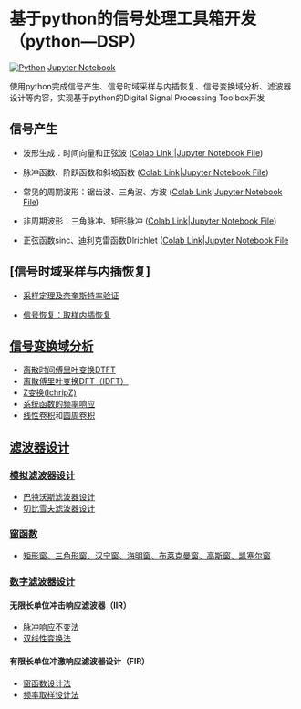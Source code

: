 # 基于python的信号处理工具箱开发（python—DSP）
[![Python](https://img.shields.io/badge/python-3.9-blue)](https://docs.python.org/zh-cn/3.9/)
[Jupyter Notebook](https://jupyter.org/)

使用python完成信号产生、信号时域采样与内插恢复、信号变换域分析、滤波器设计等内容，实现基于python的Digital Signal Processing Toolbox开发


## 信号产生

- 波形生成：时间向量和正弦波
  ([Colab Link ](https://colab.research.google.com/drive/1WrB8Z21WtpIRplLLE5osj0cxzDq0qMQE)|[Jupyter Notebook File](https://github.com/Chenying2000/Python-DSP/blob/main/%E6%AF%95%E4%B8%9A%E8%AE%BE%E8%AE%A1%EF%BC%9A%E4%BF%A1%E5%8F%B7%E5%A4%84%E7%90%86%E5%B7%A5%E5%85%B7%E7%AE%B1%E5%BC%80%E5%8F%91/%E4%BF%A1%E5%8F%B7%E4%BA%A7%E7%94%9F/%E6%B3%A2%E5%BD%A2%E7%94%9F%E6%88%90%EF%BC%9A%E6%97%B6%E9%97%B4%E5%90%91%E9%87%8F%E5%92%8C%E6%AD%A3%E5%BC%A6%E6%B3%A2.ipynb))

- 脉冲函数、阶跃函数和斜坡函数  ([Colab Link](https://colab.research.google.com/drive/1_YvBOIoGfMVOzNXjvkMjc1AGRdpkDyCs)|[Jupyter Notebook File](https://github.com/Chenying2000/Python-DSP/blob/main/%E6%AF%95%E4%B8%9A%E8%AE%BE%E8%AE%A1%EF%BC%9A%E4%BF%A1%E5%8F%B7%E5%A4%84%E7%90%86%E5%B7%A5%E5%85%B7%E7%AE%B1%E5%BC%80%E5%8F%91/%E4%BF%A1%E5%8F%B7%E4%BA%A7%E7%94%9F/%E8%84%89%E5%86%B2%E5%87%BD%E6%95%B0%E3%80%81%E9%98%B6%E8%B7%83%E5%87%BD%E6%95%B0%E5%92%8C%E6%96%9C%E5%9D%A1%E5%87%BD%E6%95%B0.ipynb))

- 常见的周期波形：锯齿波、三角波、方波  ([Colab Link](https://colab.research.google.com/drive/1REM-jvJX7dDC2SlKk02q8tDhxjB6iCcZ)|[Jupyter Notebook File](https://github.com/Chenying2000/Python-DSP/blob/main/%E6%AF%95%E4%B8%9A%E8%AE%BE%E8%AE%A1%EF%BC%9A%E4%BF%A1%E5%8F%B7%E5%A4%84%E7%90%86%E5%B7%A5%E5%85%B7%E7%AE%B1%E5%BC%80%E5%8F%91/%E4%BF%A1%E5%8F%B7%E4%BA%A7%E7%94%9F/%E5%B8%B8%E8%A7%81%E7%9A%84%E5%91%A8%E6%9C%9F%E6%B3%A2%E5%BD%A2%EF%BC%9A%E9%94%AF%E9%BD%BF%E6%B3%A2%E3%80%81%E4%B8%89%E8%A7%92%E6%B3%A2%E3%80%81%E6%96%B9%E6%B3%A2.ipynb))


- 非周期波形：三角脉冲、矩形脉冲  ([Colab Link](https://colab.research.google.com/drive/1BYAiuRWjbPADVC9HL_zGoAnZX1PbNnJG)|[Jupyter Notebook File](https://github.com/Chenying2000/Python-DSP/blob/main/%E6%AF%95%E4%B8%9A%E8%AE%BE%E8%AE%A1%EF%BC%9A%E4%BF%A1%E5%8F%B7%E5%A4%84%E7%90%86%E5%B7%A5%E5%85%B7%E7%AE%B1%E5%BC%80%E5%8F%91/%E4%BF%A1%E5%8F%B7%E4%BA%A7%E7%94%9F/%E9%9D%9E%E5%91%A8%E6%9C%9F%E6%B3%A2%E5%BD%A2%EF%BC%9A%E4%B8%89%E8%A7%92%E8%84%89%E5%86%B2%E3%80%81%E7%9F%A9%E5%BD%A2%E8%84%89%E5%86%B2.ipynb))

- 正弦函数sinc、迪利克雷函数Dlrichlet  ([Colab Link](https://colab.research.google.com/drive/1rVdnpADW4rtRZCUDdrEfF1E2NJ1p71-d)|[Jupyter Notebook File](https://github.com/Chenying2000/Python-DSP/blob/main/%E6%AF%95%E4%B8%9A%E8%AE%BE%E8%AE%A1%EF%BC%9A%E4%BF%A1%E5%8F%B7%E5%A4%84%E7%90%86%E5%B7%A5%E5%85%B7%E7%AE%B1%E5%BC%80%E5%8F%91/%E4%BF%A1%E5%8F%B7%E4%BA%A7%E7%94%9F/%E6%AD%A3%E5%BC%A6%E5%87%BD%E6%95%B0sinc%E5%92%8C%E8%BF%AA%E5%88%A9%E5%85%8B%E9%9B%B7%E5%87%BD%E6%95%B0Dirichlet.ipynb)




## [信号时域采样与内插恢复]

- [采样定理及奈奎斯特率验证](https://colab.research.google.com/drive/1aqBYTxth4f6p_fdO9u7Q5pAC-tUibOZQ)

- [信号恢复：取样内插恢复](https://colab.research.google.com/drive/1yvTHvSn19ehKHSEgqbXtayND12Z16_ly)

## [信号变换域分析](https://github.com/Chenying2000/py-SPT/tree/main/%E6%AF%95%E4%B8%9A%E8%AE%BE%E8%AE%A1%EF%BC%9A%E4%BF%A1%E5%8F%B7%E5%A4%84%E7%90%86%E5%B7%A5%E5%85%B7%E7%AE%B1%E5%BC%80%E5%8F%91/%E4%BF%A1%E5%8F%B7%E5%8F%98%E6%8D%A2%EF%BC%88%E5%8F%98%E6%8D%A2%E5%9F%9F%E5%88%86%E6%9E%90%EF%BC%89)
- [离散时间傅里叶变换DTFT](https://colab.research.google.com/drive/1CG7tDezBkdp7i_KBDCIEE3WfcHiD7Iy7)
- [离散傅里叶变换DFT（IDFT）](https://colab.research.google.com/drive/12Z6dlpTVzCDeSrnzGlIMmO0mi7-r2PSL)
- [Z变换(IchripZ)](https://colab.research.google.com/drive/1C5fRYTJo6RHVzJLHxy0tvwRkjpUnRVCw)
- [系统函数的频率响应](https://colab.research.google.com/drive/1TJFGBktSFd0dqXjlnMNSvr3bYN94nQUY)
- [线性卷积](https://colab.research.google.com/drive/18MqCcezyvaNN8f6qTQKvBPm4RapDMsqy)和[圆周卷积](https://colab.research.google.com/drive/1V5fITlGZHOMKf6yrxTLJPix6PIDfm-en)

## [滤波器设计](https://github.com/Chenying2000/py-SPT/tree/main/%E6%AF%95%E4%B8%9A%E8%AE%BE%E8%AE%A1%EF%BC%9A%E4%BF%A1%E5%8F%B7%E5%A4%84%E7%90%86%E5%B7%A5%E5%85%B7%E7%AE%B1%E5%BC%80%E5%8F%91/%E6%BB%A4%E6%B3%A2%E5%99%A8%E8%AE%BE%E8%AE%A1)
### [模拟滤波器设计](https://github.com/Chenying2000/py-SPT/tree/main/%E6%AF%95%E4%B8%9A%E8%AE%BE%E8%AE%A1%EF%BC%9A%E4%BF%A1%E5%8F%B7%E5%A4%84%E7%90%86%E5%B7%A5%E5%85%B7%E7%AE%B1%E5%BC%80%E5%8F%91/%E6%BB%A4%E6%B3%A2%E5%99%A8%E8%AE%BE%E8%AE%A1/%E6%A8%A1%E6%8B%9F%E6%BB%A4%E6%B3%A2%E5%99%A8%E8%AE%BE%E8%AE%A1)
- [巴特沃斯滤波器设计](https://colab.research.google.com/drive/1AMf6PnVRs5bHV0l2GT_J3iZl900sZprY)
- [切比雪夫滤波器设计](https://colab.research.google.com/drive/1qqMFAirp0GTGAJ4g_YVQSYhPyab7V1Zp)
### [窗函数](https://github.com/Chenying2000/py-SPT/tree/main/%E6%AF%95%E4%B8%9A%E8%AE%BE%E8%AE%A1%EF%BC%9A%E4%BF%A1%E5%8F%B7%E5%A4%84%E7%90%86%E5%B7%A5%E5%85%B7%E7%AE%B1%E5%BC%80%E5%8F%91/%E6%BB%A4%E6%B3%A2%E5%99%A8%E8%AE%BE%E8%AE%A1/%E6%95%B0%E5%AD%97%E6%BB%A4%E6%B3%A2%E5%99%A8%E8%AE%BE%E8%AE%A1/%E7%AA%97%E5%87%BD%E6%95%B0)
- [矩形窗、三角形窗、汉宁窗、海明窗、布莱克曼窗、高斯窗、凯塞尔窗](https://colab.research.google.com/drive/1nYaQVr5uI6W5XvlmAzspMouJjmXiVgjv)

### [数字滤波器设计](https://github.com/Chenying2000/py-SPT/tree/main/%E6%AF%95%E4%B8%9A%E8%AE%BE%E8%AE%A1%EF%BC%9A%E4%BF%A1%E5%8F%B7%E5%A4%84%E7%90%86%E5%B7%A5%E5%85%B7%E7%AE%B1%E5%BC%80%E5%8F%91/%E6%BB%A4%E6%B3%A2%E5%99%A8%E8%AE%BE%E8%AE%A1/%E6%95%B0%E5%AD%97%E6%BB%A4%E6%B3%A2%E5%99%A8%E8%AE%BE%E8%AE%A1)
#### 无限长单位冲击响应滤波器（IIR）
- [脉冲响应不变法](https://colab.research.google.com/drive/1IKOSMxJTo-4fjCI27WyqkgJnxx685lH1)
- [双线性变换法](https://colab.research.google.com/drive/1cRhLZYzBSnvIIefoRusrPBGp3X4lRCPe)
#### 有限长单位冲激响应滤波器设计（FIR）
- [窗函数设计法](https://colab.research.google.com/drive/1KB_4UDbMw_jK4WrUgpFYQIvt1uZgjXtw)
- [频率取样设计法](https://colab.research.google.com/drive/1anBwfNl9frMVSsszHvm3ofsJevwwn22d)
